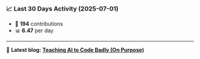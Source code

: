 <!--START_STATS-->
### 📈 Last 30 Days Activity (2025-07-01)  
- 🧮 **194** contributions  
- 📊 **6.47** per day
---
📝 **Latest blog:** [**Teaching AI to Code Badly (On Purpose)**](https://andriak.com/blog/badly-trained-ai)
<!--END_STATS-->
